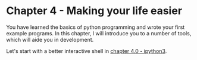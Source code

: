 # Chapter 4 - Making your life easier

You have learned the basics of python programming and wrote your first example programs. In this chapter, I will introduce you to a number of tools, which will aide you in development.

Let's start with a better interactive shell in [chapter 4.0 - ipython3](4.0/).
